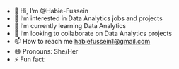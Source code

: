 - 👋 Hi, I’m @Habie-Fussein
- 👀 I’m interested in Data Analytics jobs and projects
- 🌱 I’m currently learning Data Analytics
- 💞️ I’m looking to collaborate on Data Analytics projects
- 📫 How to reach me habiefussein1@gmail.com
- 😄 Pronouns: She/Her
- ⚡ Fun fact: 

<!---
Habie-Fussein/Habie-Fussein is a ✨ special ✨ repository because its `README.md` (this file) appears on your GitHub profile.
You can click the Preview link to take a look at your changes.
--->
